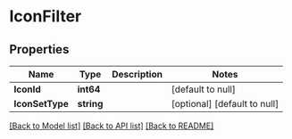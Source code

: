 # IconFilter

## Properties
Name | Type | Description | Notes
------------ | ------------- | ------------- | -------------
**IconId** | **int64** |  | [default to null]
**IconSetType** | **string** |  | [optional] [default to null]

[[Back to Model list]](../README.md#documentation-for-models) [[Back to API list]](../README.md#documentation-for-api-endpoints) [[Back to README]](../README.md)


